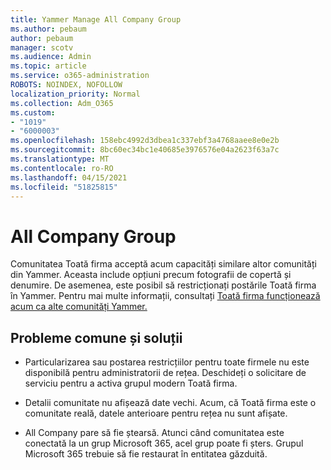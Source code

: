 ```yaml
---
title: Yammer Manage All Company Group
ms.author: pebaum
author: pebaum
manager: scotv
ms.audience: Admin
ms.topic: article
ms.service: o365-administration
ROBOTS: NOINDEX, NOFOLLOW
localization_priority: Normal
ms.collection: Adm_O365
ms.custom:
- "1019"
- "6000003"
ms.openlocfilehash: 158ebc4992d3dbea1c337ebf3a4768aaee8e0e2b
ms.sourcegitcommit: 8bc60ec34bc1e40685e3976576e04a2623f63a7c
ms.translationtype: MT
ms.contentlocale: ro-RO
ms.lasthandoff: 04/15/2021
ms.locfileid: "51825815"
---
```

# <a name="all-company-group"></a>All Company Group

Comunitatea Toată firma acceptă acum capacități similare altor comunități din Yammer. Aceasta include opțiuni precum fotografii de copertă și denumire. De asemenea, este posibil să restricționați postările Toată firma în Yammer. Pentru mai multe informații, consultați [Toată firma funcționează acum ca alte comunități Yammer.](https://docs.microsoft.com/yammer/manage-yammer-groups/yammer-all-company-yammer-community)

## <a name="common-issues-and-solutions"></a>Probleme comune și soluții

- Particularizarea sau postarea restricțiilor pentru toate firmele nu este disponibilă pentru administratorii de rețea. Deschideți o solicitare de serviciu pentru a activa grupul modern Toată firma.

- Detalii comunitate nu afișează date vechi. Acum, că Toată firma este o comunitate reală, datele anterioare pentru rețea nu sunt afișate.

- All Company pare să fie ștearsă. Atunci când comunitatea este conectată la un grup Microsoft 365, acel grup poate fi șters. Grupul Microsoft 365 trebuie să fie restaurat în entitatea găzduită.


